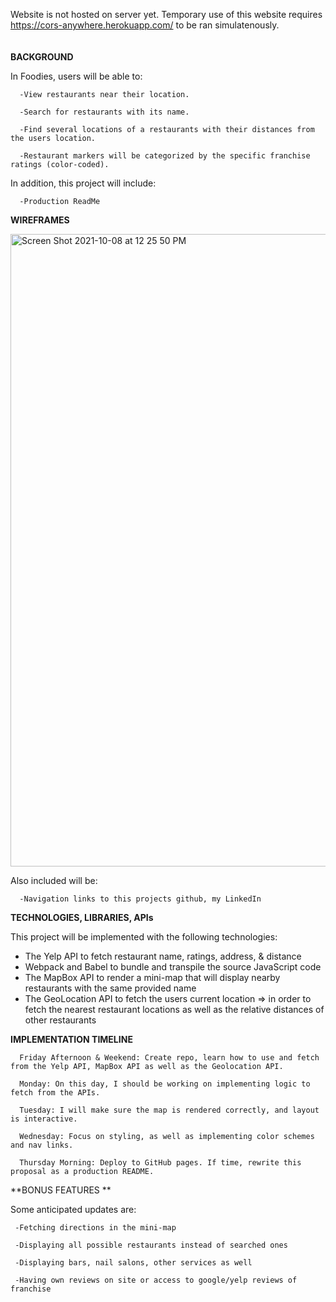 Website is not hosted on server yet. Temporary use of this website requires https://cors-anywhere.herokuapp.com/ to be ran simulatenously.<br><br><br>
**BACKGROUND**

In Foodies, users will be able to:

      -View restaurants near their location.

      -Search for restaurants with its name.

      -Find several locations of a restaurants with their distances from the users location.

      -Restaurant markers will be categorized by the specific franchise ratings (color-coded).

In addition, this project will include:

      -Production ReadMe

**WIREFRAMES**

<img width="1012" alt="Screen Shot 2021-10-08 at 12 25 50 PM" src="https://user-images.githubusercontent.com/87393981/137029818-7c1ca68b-7b9e-4d60-ba68-44010632a859.png">

Also included will be: 

      -Navigation links to this projects github, my LinkedIn

**TECHNOLOGIES, LIBRARIES, APIs**

This project will be implemented with the following technologies:
  - The Yelp API to fetch restaurant name, ratings, address, & distance 
  - Webpack and Babel to bundle and transpile the source JavaScript code
  - The MapBox API to render a mini-map that will display nearby restaurants with the same provided name 
  - The GeoLocation API to fetch the users current location => in order to fetch the nearest restaurant locations as well as the relative distances of other restaurants


**IMPLEMENTATION TIMELINE**

      Friday Afternoon & Weekend: Create repo, learn how to use and fetch from the Yelp API, MapBox API as well as the Geolocation API. 

      Monday: On this day, I should be working on implementing logic to fetch from the APIs.

      Tuesday: I will make sure the map is rendered correctly, and layout is interactive.

      Wednesday: Focus on styling, as well as implementing color schemes and nav links. 

      Thursday Morning: Deploy to GitHub pages. If time, rewrite this proposal as a production README.

**BONUS FEATURES **

Some anticipated updates are:

     -Fetching directions in the mini-map

     -Displaying all possible restaurants instead of searched ones 

     -Displaying bars, nail salons, other services as well 
 
     -Having own reviews on site or access to google/yelp reviews of franchise 

